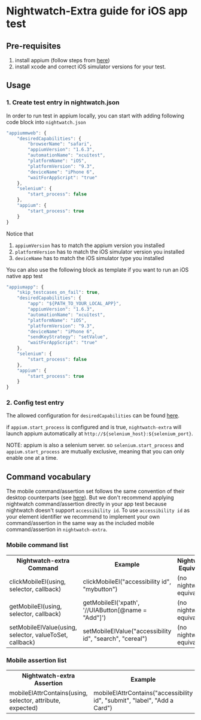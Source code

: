 # Nightwatch-Extra guide for iOS app test

## Pre-requisites

 1. install appium (follow steps from [here](https://github.com/appium/appium))
 2. install xcode and correct iOS simulator versions for your test.

## Usage

### 1. Create test entry in nightwatch.json

In order to run test in appium locally, you can start with adding following code block into `nightwatch.json`

```javascript
"appiummweb": {
    "desiredCapabilities": {
        "browserName": "safari",
        "appiumVersion": "1.6.3",
        "automationName": "xcuitest",
        "platformName": "iOS",
        "platformVersion": "9.3",
        "deviceName": "iPhone 6",
        "waitForAppScript": "true"
    },
    "selenium": {
        "start_process": false
    },
    "appium": {
        "start_process": true
    }
}
```

Notice that 
 1. `appiumVersion` has to match the appium version you installed
 2. `platformVersion` has to match the iOS simulator version you installed
 3. `deviceName` has to match the iOS simulator type you installed

You can also use the following block as template if you want to run an iOS native app test
```javascript
"appiumapp": {
    "skip_testcases_on_fail": true,
    "desiredCapabilities": {
        "app": "${PATH_TO_YOUR_LOCAL_APP}",
        "appiumVersion": "1.6.3",
        "automationName": "xcuitest",
        "platformName": "iOS",
        "platformVersion": "9.3",
        "deviceName": "iPhone 6",
        "sendKeyStrategy": "setValue",
        "waitForAppScript": "true"
    },
    "selenium": {
        "start_process": false
    },
    "appium": {
        "start_process": true
    }
}
``` 

### 2. Config test entry

The allowed configuration for `desiredCapabilities` can be found [here](https://github.com/appium/appium/blob/master/docs/en/writing-running-appium/running-tests.md).

if `appium.start_process` is configured and is true, `nightwatch-extra` will launch appium automatically at `http://${selenium_host}:${selenium_port}`. 

NOTE: appium is also a selenium server. so `selenium.start_process` and `appium.start_process` are mutually exclusive, meaning that you can only enable one at a time.

## Command vocabulary

The mobile command/assertion set follows the same convention of their desktop counterparts (see [here](web.md)). But we don't recommend applying nightwatch command/assertion directly in your app test because nightwatch doesn't support `accessibility id`. To use `accessibility id` as your element identifier we recommend to implement your own command/assertion in the same way as the included mobile command/assertion in `nightwatch-extra`.

### Mobile command list

<table>
  <tr>
    <th>Nightwatch-extra Command</th>
    <th>Example</th>
    <th>Nightwatch Equivalent</th>
  </tr>
  <tr>
    <td>clickMobileEl(using, selector, callback)</td>
    <td>clickMobileEl("accessibility id", "mybutton")</td>
    <td>(no nightwatch equivalent)</td>
  </tr>
  <tr>
    <td>getMobileEl(using, selector, callback)</td>
    <td>getMobileEl('xpath', '//UIAButton[@name = "Add"]')</td>
    <td>(no nightwatch equivalent)</td>
  </tr>
  <tr>
    <td>setMobileElValue(using, selector, valueToSet, callback)</td>
    <td>setMobileElValue("accessibility id", "search", "cereal")</td>
    <td>(no nightwatch equivalent)</td>
  </tr>
</table>

### Mobile assertion list

<table>
  <tr>
    <th>Nightwatch-extra Assertion</th>
    <th>Example</th>
    <th>Nightwatch Equivalent</th>
  </tr>
  <tr>
    <td>mobileElAttrContains(using, selector, attribute, expected)</td>
    <td>mobileElAttrContains("accessibility id", "submit", "label", "Add a Card")</td>
    <td>(no nightwatch equivalent)</td>
  </tr>
</table>